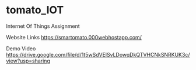 # tomato_IOT
Internet Of Things Assignment

Website Links
https://smartomato.000webhostapp.com/

Demo Video
https://drive.google.com/file/d/1t5wSdVElSvLDowqDkQTVHCNkSNRKUK3c/view?usp=sharing
